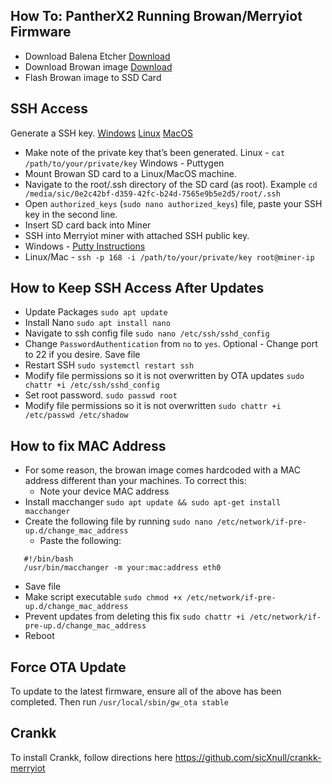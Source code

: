 ## How To: PantherX2 Running Browan/Merryiot Firmware

 - Download Balena Etcher
   [Download](https://etcher.balena.io/#download-etcher)
 - Download Browan image  [Download](https://github.com/sicXnull/pantherx2_merryiot/releases/tag/1.0)
 - Flash Browan image to SSD Card

## SSH Access

Generate a SSH key. 
[Windows](https://www.techtarget.com/searchsecurity/tutorial/How-to-use-PuTTY-for-SSH-key-based-authentication) 
[Linux](https://docs.oracle.com/en/cloud/cloud-at-customer/occ-get-started/generate-ssh-key-pair.html#GUID-8B9E7FCB-CEA3-4FB3-BF1A-FD3406A2432F) 
[MacOS](https://docs.tritondatacenter.com/public-cloud/getting-started/ssh-keys/generating-an-ssh-key-manually/manually-generating-your-ssh-key-in-mac-os-x) 

- Make note of the private key that’s been generated. Linux - `cat /path/to/your/private/key` Windows - Puttygen 
- Mount Browan SD card to a Linux/MacOS machine. 
- Navigate to the root/.ssh directory of the SD card (as root). Example `cd /media/sic/0e2c42bf-d359-42fc-b24d-7565e9b5e2d5/root/.ssh`
- Open `authorized_keys` (`sudo nano authorized_keys`) file, paste your SSH key in the second line. 
- Insert SD card back into Miner
- SSH into Merryiot miner with attached SSH public key. 
- Windows - [Putty Instructions](https://www.techtarget.com/searchsecurity/tutorial/How-to-use-PuTTY-for-SSH-key-based-authentication) 
- Linux/Mac - `ssh -p 168 -i /path/to/your/private/key root@miner-ip`


## How to Keep SSH Access After Updates

- Update Packages `sudo apt update` 
- Install Nano `sudo apt install nano`
- Navigate to ssh config file `sudo nano /etc/ssh/sshd_config` 
- Change `PasswordAuthentication` from `no` to `yes`. Optional - Change port to 22 if you desire. Save file
- Restart SSH `sudo systemctl restart ssh`
- Modify file permissions so it is not overwritten by OTA updates `sudo chattr +i /etc/ssh/sshd_config`
- Set root password. `sudo passwd root`
- Modify file permissions so it is not overwritten `sudo chattr +i /etc/passwd /etc/shadow`

## How to fix MAC Address

- For some reason, the browan image comes hardcoded with a MAC address different than your machines. To correct this:
  - Note your device MAC address
- Install macchanger `sudo apt update && sudo apt-get install macchanger`
- Create the following file by running `sudo nano /etc/network/if-pre-up.d/change_mac_address`
  - Paste the following:
 ``` #!/bin/bash
    #!/bin/bash
    /usr/bin/macchanger -m your:mac:address eth0
```
- Save file
- Make script executable `sudo chmod +x /etc/network/if-pre-up.d/change_mac_address`
- Prevent updates from deleting this fix `sudo chattr +i /etc/network/if-pre-up.d/change_mac_address`
- Reboot

## Force OTA Update

To update to the latest firmware, ensure all of the above has been completed. Then run ``/usr/local/sbin/gw_ota stable``


## Crankk

To install Crankk, follow directions here https://github.com/sicXnull/crankk-merryiot
